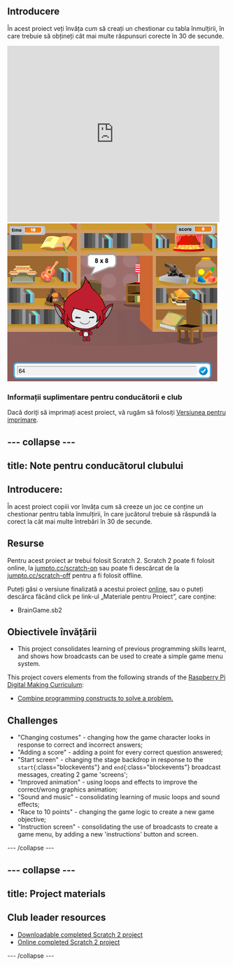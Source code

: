 ## Introducere

În acest proiect veți învăța cum să creați un chestionar cu tabla înmulțirii, în care trebuie să obțineți cât mai multe răspunsuri corecte în 30 de secunde.

<div class="scratch-preview">
  <iframe allowtransparency="true" width="485" height="402" src="https://scratch.mit.edu/projects/embed/42225768/?autostart=false" frameborder="0"></iframe>
  <img src="images/brain-final.png">
</div>

### Informații suplimentare pentru conducătorii e club

Dacă doriți să imprimați acest proiect, vă rugăm să folosiți [Versiunea pentru imprimare](https://projects.raspberrypi.org/en/projects/brain-game/print).

## \--- collapse \---

## title: Note pentru conducătorul clubului

## Introducere:

În acest proiect copiii vor învăța cum să creeze un joc ce conține un chestionar pentru tabla înmulțirii, în care jucătorul trebuie să răspundă la corect la cât mai multe întrebări în 30 de secunde.

## Resurse

Pentru acest proiect ar trebui folosit Scratch 2. Scratch 2 poate fi folosit online, la [jumpto.cc/scratch-on](http://jumpto.cc/scratch-on) sau poate fi descărcat de la [jumpto.cc/scratch-off](http://jumpto.cc/scratch-off) pentru a fi folosit offline.

Puteți găsi o versiune finalizată a acestui proiect [online](http://scratch.mit.edu/projects/42225768/#editor), sau o puteți descărca făcând click pe link-ul „Materiale pentru Proiect”, care conține:

* BrainGame.sb2

## Obiectivele învățării

* This project consolidates learning of previous programming skills learnt, and shows how broadcasts can be used to create a simple game menu system.

This project covers elements from the following strands of the [Raspberry Pi Digital Making Curriculum](http://rpf.io/curriculum):

* [Combine programming constructs to solve a problem.](https://www.raspberrypi.org/curriculum/programming/builder)

## Challenges

* "Changing costumes" - changing how the game character looks in response to correct and incorrect answers;
* "Adding a score" - adding a point for every correct question answered;
* "Start screen" - changing the stage backdrop in response to the `start`{:class="blockevents"} and `end`{:class="blockevents"} broadcast messages, creating 2 game 'screens';
* "Improved animation" - using loops and effects to improve the correct/wrong graphics animation;
* "Sound and music" - consolidating learning of music loops and sound effects;
* "Race to 10 points" - changing the game logic to create a new game objective;
* "Instruction screen" - consolidating the use of broadcasts to create a game menu, by adding a new 'instructions' button and screen.

\--- /collapse \---

## \--- collapse \---

## title: Project materials

## Club leader resources

* [Downloadable completed Scratch 2 project](resources/BrainGame.sb2)
* [Online completed Scratch 2 project](http://scratch.mit.edu/projects/42225768/#editor)

\--- /collapse \---